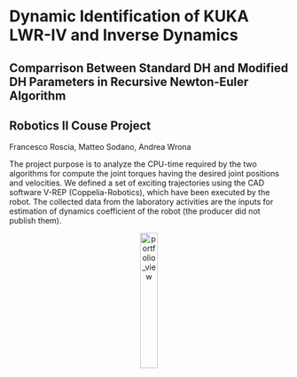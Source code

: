 # Dynamic Identification of KUKA LWR-IV and Inverse Dynamics
## Comparrison Between Standard DH and Modified DH Parameters in Recursive Newton-Euler Algorithm 
## Robotics II Couse Project

Francesco Roscia, Matteo Sodano, Andrea Wrona


The project purpose is to analyze the CPU-time required by the two algorithms for compute the joint torques having the desired joint positions and velocities. We defined a set of exciting trajectories using the CAD software V-REP (Coppelia-Robotics), which have been executed by the robot. The collected data from the laboratory activities are the inputs for estimation of dynamics coefficient of the robot (the producer did not publish them).


<p align="center">
	<img width="25%" height="25%" alt="portfolio_view" src="https://user-images.githubusercontent.com/62264717/84318352-956e2f80-ab6e-11ea-8d06-7a3a53f23ccf.png">
</p>
